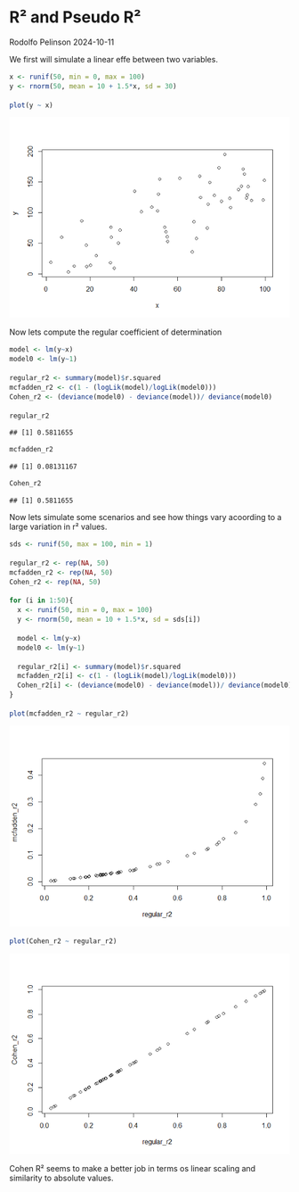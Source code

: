 R² and Pseudo R²
================
Rodolfo Pelinson
2024-10-11

We first will simulate a linear effe between two variables.

``` r
x <- runif(50, min = 0, max = 100)
y <- rnorm(50, mean = 10 + 1.5*x, sd = 30)

plot(y ~ x)
```

![](pseudo_r2s_files/figure-gfm/unnamed-chunk-1-1.png)<!-- -->

Now lets compute the regular coefficient of determination

``` r
model <- lm(y~x)
model0 <- lm(y~1)

regular_r2 <- summary(model)$r.squared
mcfadden_r2 <- c(1 - (logLik(model)/logLik(model0)))
Cohen_r2 <- (deviance(model0) - deviance(model))/ deviance(model0)

regular_r2
```

    ## [1] 0.5811655

``` r
mcfadden_r2
```

    ## [1] 0.08131167

``` r
Cohen_r2
```

    ## [1] 0.5811655

Now lets simulate some scenarios and see how things vary acoording to a
large variation in r² values.

``` r
sds <- runif(50, max = 100, min = 1)

regular_r2 <- rep(NA, 50)
mcfadden_r2 <- rep(NA, 50) 
Cohen_r2 <- rep(NA, 50)
  
for (i in 1:50){
  x <- runif(50, min = 0, max = 100)
  y <- rnorm(50, mean = 10 + 1.5*x, sd = sds[i])
  
  model <- lm(y~x)
  model0 <- lm(y~1)

  regular_r2[i] <- summary(model)$r.squared
  mcfadden_r2[i] <- c(1 - (logLik(model)/logLik(model0)))
  Cohen_r2[i] <- (deviance(model0) - deviance(model))/ deviance(model0)
}

plot(mcfadden_r2 ~ regular_r2)
```

![](pseudo_r2s_files/figure-gfm/unnamed-chunk-3-1.png)<!-- -->

``` r
plot(Cohen_r2 ~ regular_r2)
```

![](pseudo_r2s_files/figure-gfm/unnamed-chunk-3-2.png)<!-- -->

Cohen R² seems to make a better job in terms os linear scaling and
similarity to absolute values.
